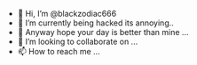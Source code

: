 - 👋 Hi, I’m @blackzodiac666
- 👀 I’m currently being hacked its annoying..
- 🌱 Anyway hope your day is better than mine ...
- 💞️ I’m looking to collaborate on ...
- 📫 How to reach me ...

<!---
blackzodiac666/blackzodiac666 is a ✨ special ✨ repository because its `README.md` (this file) appears on your GitHub profile.
You can click the Preview link to take a look at your changes.
--->
